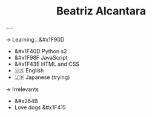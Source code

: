 <h1 align="center">Beatriz Alcantara</h1>
---

&rarr; Learning...&#x1F90D

* &#x1F40D Python s2
* &#x1F98F JavaScript
* &#x1F43E HTML and CSS
* :us: English
* :jp: Japanese (trying)

&rarr; Irrelevants
* &#x264B 
* Love dogs &#x1F415
